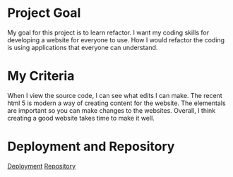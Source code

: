 # Project Goal
My goal for this project is to learn refactor. 
I want my coding skills for developing a website for everyone to use.
How I would refactor the coding is using applications that everyone can understand.

# My Criteria
When I view the source code, I can see what edits I can make.
The recent html 5 is modern a way of creating content for the website.
The elementals are important so you can make changes to the websites.
Overall, I think creating a good website takes time to make it well. 

# Deployment and Repository
[Deployment](https://codetommy.github.io/Challengecoding/)
[Repository](https://github.com/CodeTommy/Challengecoding)
